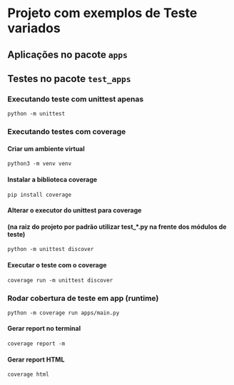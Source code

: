 # Projeto com exemplos de Teste variados

## Aplicações no pacote `apps`

## Testes no pacote `test_apps`

### Executando teste com unittest apenas

`python -m unittest`

### Executando testes com coverage

#### Criar um ambiente virtual
`python3 -m venv venv`

#### Instalar a biblioteca coverage
`pip install coverage`

#### Alterar o executor do unittest para coverage 
#### (na raiz do projeto por padrão utilizar test_*.py na frente dos módulos de teste)
`python -m unittest discover`

#### Executar o teste com o coverage
`coverage run -m unittest discover` 

### Rodar cobertura de teste em app (runtime)
`python -m coverage run apps/main.py`

#### Gerar report no terminal
`coverage report -m`

#### Gerar report HTML
`coverage html`

